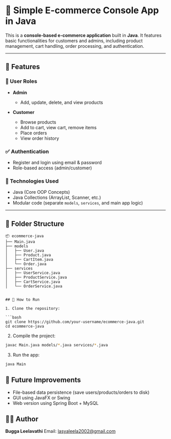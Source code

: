 # 🛒 Simple E-commerce Console App in Java

This is a **console-based e-commerce application** built in **Java**. It features basic functionalities for customers and admins, including product management, cart handling, order processing, and authentication.

---

## 📌 Features

### 👤 User Roles

* **Admin**

  * Add, update, delete, and view products
* **Customer**

  * Browse products
  * Add to cart, view cart, remove items
  * Place orders
  * View order history

### ✅ Authentication

* Register and login using email & password
* Role-based access (admin/customer)

### 🧱 Technologies Used

* Java (Core OOP Concepts)
* Java Collections (ArrayList, Scanner, etc.)
* Modular code (separate `models`, `services`, and main app logic)

---

## 📂 Folder Structure

```
📦 ecommerce-java
├── Main.java
├── models
│   ├── User.java
│   ├── Product.java
│   ├── CartItem.java
│   └── Order.java
├── services
│   ├── UserService.java
│   ├── ProductService.java
│   ├── CartService.java
│   └── OrderService.java


## 🚀 How to Run

1. Clone the repository:

```bash
git clone https://github.com/your-username/ecommerce-java.git
cd ecommerce-java
```

2. Compile the project:

```bash
javac Main.java models/*.java services/*.java
```

3. Run the app:

```bash
java Main
```

## 📝 Future Improvements

* File-based data persistence (save users/products/orders to disk)
* GUI using JavaFX or Swing
* Web version using Spring Boot + MySQL


## 🙋‍♂️ Author

**Bugga Leelavathi**
Email: lasyaleela2002@gmail.com



